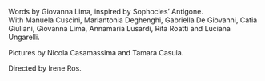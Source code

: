 Words by Giovanna Lima, inspired by Sophocles’ Antigone.  
With Manuela Cuscini, Mariantonia Deghenghi, Gabriella De Giovanni, Catia Giuliani, Giovanna Lima, Annamaria Lusardi, Rita Roatti and Luciana Ungarelli.  
  
Pictures by Nicola Casamassima and Tamara Casula.  
  
Directed by Irene Ros.